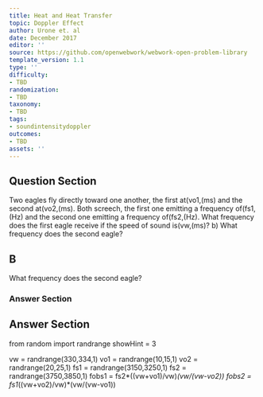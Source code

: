 ```yaml
---
title: Heat and Heat Transfer
topic: Doppler Effect
author: Urone et. al
date: December 2017
editor: ''
source: https://github.com/openwebwork/webwork-open-problem-library
template_version: 1.1
type: ''
difficulty:
- TBD
randomization:
- TBD
taxonomy:
- TBD
tags:
- soundintensitydoppler
outcomes:
- TBD
assets: ''
---
```


## Question Section 

Two eagles fly directly toward one another, the first at(vo1,(ms) and the second at(vo2,(ms). Both screech, the first one emitting a frequency of(fs1,(Hz) and the second one emitting a frequency of(fs2,(Hz). What frequency does the first eagle receive if the speed of sound is(vw,(ms)?
b) What frequency does the second eagle?

## B
What frequency does the second eagle?
### Answer Section


## Answer Section

from random import randrange
showHint = 3

vw = randrange(330,334,1)
vo1 = randrange(10,15,1)
vo2 = randrange(20,25,1)
fs1 = randrange(3150,3250,1)
fs2 = randrange(3750,3850,1)
fobs1 = fs2*((vw+vo1)/vw)*(vw/(vw-vo2))
fobs2 = fs1*((vw+vo2)/vw)*(vw/(vw-vo1))